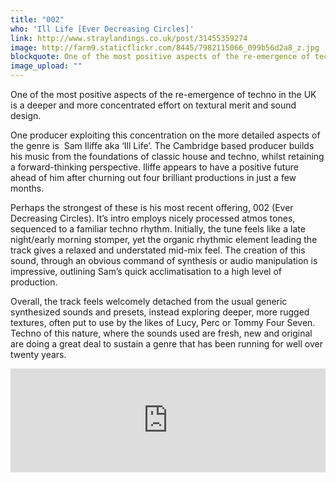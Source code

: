 ```yaml
---
title: "002"
who: 'Ill Life [Ever Decreasing Circles]'
link: http://www.straylandings.co.uk/post/31455359274
image: http://farm9.staticflickr.com/8445/7982115066_099b56d2a8_z.jpg
blockquote: One of the most positive aspects of the re-emergence of techno in the UK is a deeper and more concentrated effort on textural merit and sound design. 
image_upload: ""
---
```


One of the most positive aspects of the re-emergence of techno in the UK is a deeper and more concentrated effort on textural merit and sound design.   
  
One producer exploiting this concentration on the more detailed aspects of the genre is  Sam Iliffe aka ‘Ill Life’. The Cambridge based producer builds his music from the foundations of classic house and techno, whilst retaining a forward-thinking perspective. Iliffe appears to have a positive future ahead of him after churning out four brilliant productions in just a few months.   
  
Perhaps the strongest of these is his most recent offering, 002 (Ever Decreasing Circles). It’s intro employs nicely processed atmos tones, sequenced to a familiar techno rhythm. Initially, the tune feels like a late night/early morning stomper, yet the organic rhythmic element leading the track gives a relaxed and understated mid-mix feel. The creation of this sound, through an obvious command of synthesis or audio manipulation is impressive, outlining Sam’s quick acclimatisation to a high level of production.

Overall, the track feels welcomely detached from the usual generic synthesized sounds and presets, instead exploring deeper, more rugged textures, often put to use by the likes of Lucy, Perc or Tommy Four Seven. Techno of this nature, where the sounds used are fresh, new and original are doing a great deal to sustain a genre that has been running for well over twenty years.

<iframe frameborder="no" height="166" scrolling="no" src="http://w.soundcloud.com/player/?url=http%3A%2F%2Fapi.soundcloud.com%2Ftracks%2F58270409&show_artwork=true" width="100%"></iframe>
